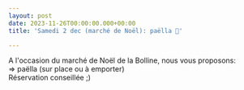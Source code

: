 ```yaml
---
layout: post
date: 2023-11-26T00:00:00.000+00:00
title: 'Samedi 2 dec (marché de Noël): paëlla 🥘'

---
```

A l'occasion du marché de Noël de la Bolline, nous vous proposons:  
=> paëlla (sur place ou à emporter)  
Réservation conseillée ;)
